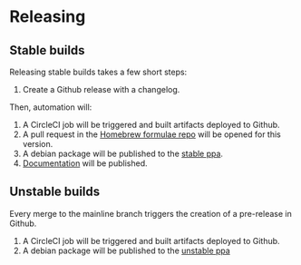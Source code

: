 # Releasing

## Stable builds

Releasing stable builds takes a few short steps:

1. Create a Github release with a changelog.

Then, automation will:

1. A CircleCI job will be triggered and built artifacts deployed to Github.
2. A pull request in the [Homebrew formulae repo](https://github.com/blinkhealth/opensource-formulas/pulls) will be opened for this version.
3. A debian package will be published to the [stable ppa](https://launchpad.net/~blinkhealth/+archive/ubuntu/stable).
4. [Documentation](https://blinkhealth.github.com/go-config-yourself) will be published.

## Unstable builds

Every merge to the mainline branch triggers the creation of a pre-release in Github.

1. A CircleCI job will be triggered and built artifacts deployed to Github.
2. A debian package will be published to the [unstable ppa](https://launchpad.net/~blinkhealth/+archive/ubuntu/unstable)
